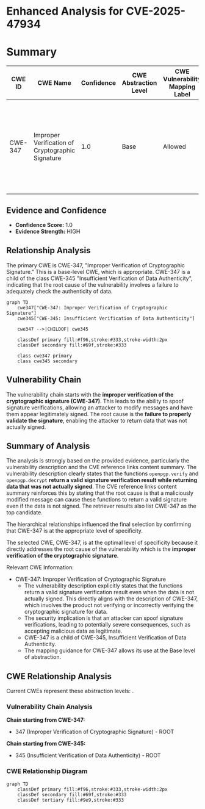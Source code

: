 # Enhanced Analysis for CVE-2025-47934

# Summary
| CWE ID | CWE Name | Confidence | CWE Abstraction Level | CWE Vulnerability Mapping Label | CWE-Vulnerability Mapping Notes |
|---|---|---|---|---|---|
| CWE-347 | Improper Verification of Cryptographic Signature | 1.0 | Base | Allowed | Primary CWE: The root cause is the **improper verification of the cryptographic signature** which allows the attacker to spoof the signature. |

## Evidence and Confidence

*   **Confidence Score:** 1.0
*   **Evidence Strength:** HIGH

## Relationship Analysis
The primary CWE is CWE-347, "Improper Verification of Cryptographic Signature." This is a base-level CWE, which is appropriate. CWE-347 is a child of the class CWE-345 "Insufficient Verification of Data Authenticity", indicating that the root cause of the vulnerability involves a failure to adequately check the authenticity of data.

```mermaid
graph TD
    cwe347["CWE-347: Improper Verification of Cryptographic Signature"]
    cwe345["CWE-345: Insufficient Verification of Data Authenticity"]
    
    cwe347 -->|CHILDOF| cwe345
    
    classDef primary fill:#f96,stroke:#333,stroke-width:2px
    classDef secondary fill:#69f,stroke:#333
    
    class cwe347 primary
    class cwe345 secondary
```

## Vulnerability Chain
The vulnerability chain starts with the **improper verification of the cryptographic signature (CWE-347)**. This leads to the ability to spoof signature verifications, allowing an attacker to modify messages and have them appear legitimately signed. The root cause is the **failure to properly validate the signature**, enabling the attacker to return data that was not actually signed.

## Summary of Analysis
The analysis is strongly based on the provided evidence, particularly the vulnerability description and the CVE reference links content summary. The vulnerability description clearly states that the functions `openpgp.verify` and `openpgp.decrypt` **return a valid signature verification result while returning data that was not actually signed**. The CVE reference links content summary reinforces this by stating that the root cause is that a maliciously modified message can cause these functions to return a valid signature even if the data is not signed. The retriever results also list CWE-347 as the top candidate.

The hierarchical relationships influenced the final selection by confirming that CWE-347 is at the appropriate level of specificity.

The selected CWE, CWE-347, is at the optimal level of specificity because it directly addresses the root cause of the vulnerability which is the **improper verification of the cryptographic signature**.

Relevant CWE Information:
- CWE-347: Improper Verification of Cryptographic Signature
  - The vulnerability description explicitly states that the functions return a valid signature verification result even when the data is not actually signed. This directly aligns with the description of CWE-347, which involves the product not verifying or incorrectly verifying the cryptographic signature for data.
  - The security implication is that an attacker can spoof signature verifications, leading to potentially severe consequences, such as accepting malicious data as legitimate.
  - CWE-347 is a child of CWE-345, Insufficient Verification of Data Authenticity.
  - The mapping guidance for CWE-347 allows its use at the Base level of abstraction.


## CWE Relationship Analysis

Current CWEs represent these abstraction levels: .


### Vulnerability Chain Analysis

**Chain starting from CWE-347:**
- 347 (Improper Verification of Cryptographic Signature) - ROOT


**Chain starting from CWE-345:**
- 345 (Insufficient Verification of Data Authenticity) - ROOT



### CWE Relationship Diagram

```mermaid
graph TD
    classDef primary fill:#f96,stroke:#333,stroke-width:2px
    classDef secondary fill:#69f,stroke:#333
    classDef tertiary fill:#9e9,stroke:#333
```